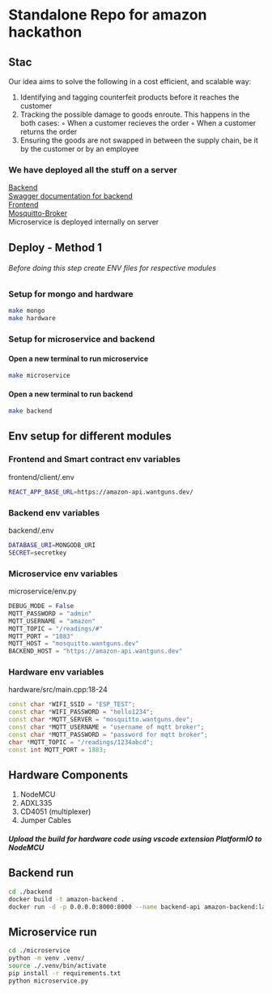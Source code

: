 # Standalone Repo for amazon hackathon
## Stac
Our idea aims to solve the following in a cost efficient, and scalable way:
1. Identifying and tagging counterfeit products before it reaches the customer
2. Tracking the possible damage to goods enroute. This happens in the both cases:
   ◦ When a customer recieves the order
   ◦ When a customer returns the order
3. Ensuring the goods are not swapped in between the supply chain, be it by the customer or by an
   employee

### We have deployed all the stuff on a server
[Backend](https://amazon-api.wantguns.dev)  
[Swagger documentation for backend](https://amazon-api.wantguns.dev/api)  
[Frontend](https://amazon-frontend.wantguns.dev)  
[Mosquitto-Broker](https://mosquitto.wantguns.dev)  
Microservice is deployed internally on server

## Deploy - Method 1
###### Before doing this step create ENV files for respective modules

### Setup for mongo and hardware
```bash
make mongo
make hardware
```
### Setup for microservice and backend
#### Open a new terminal to run microservice
```bash
make microservice
```
#### Open a new terminal to run backend
```bash
make backend
```

## Env setup for different modules
### Frontend and Smart contract env variables
frontend/client/.env
```bash
REACT_APP_BASE_URL=https://amazon-api.wantguns.dev/
```

### Backend env variables
backend/.env
```bash
DATABASE_URI=MONGODB_URI
SECRET=secretkey
```

### Microservice env variables
microservice/env.py
```python
DEBUG_MODE = False
MQTT_PASSWORD = "admin"
MQTT_USERNAME = "amazon"
MQTT_TOPIC = "/readings/#"
MQTT_PORT = "1883"
MQTT_HOST = "mosquitto.wantguns.dev"
BACKEND_HOST = "https://amazon-api.wantguns.dev"
```

### Hardware env variables
hardware/src/main.cpp:18-24
```cpp
const char *WIFI_SSID = "ESP_TEST";
const char *WIFI_PASSWORD = "hello1234";
const char *MQTT_SERVER = "mosquitto.wantguns.dev";
const char *MQTT_USERNAME = "username of mqtt broker";
const char *MQTT_PASSWORD = "password for mqtt broker";
char *MQTT_TOPIC = "/readings/1234abcd";
const int MQTT_PORT = 1883;
```
## Hardware Components
1. NodeMCU
2. ADXL335
3. CD4051 (multiplexer)
4. Jumper Cables
##### Upload the build for hardware code using vscode extension PlatformIO to NodeMCU


## Backend run
```bash
cd ./backend
docker build -t amazon-backend .
docker run -d -p 0.0.0.0:8000:8000 --name backend-api amazon-backend:latest
```
## Microservice run
```bash
cd ./microservice 
python -m venv .venv/
source ./.venv/bin/activate
pip install -r requirements.txt
python microservice.py
```



